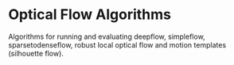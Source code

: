 Optical Flow Algorithms
=======================

Algorithms for running and evaluating deepflow, simpleflow, sparsetodenseflow, robust local optical flow and motion templates (silhouette flow).
